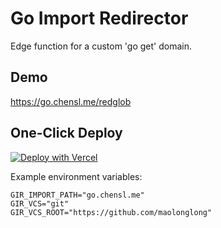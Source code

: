 # Go Import Redirector

Edge function for a custom 'go get' domain.

## Demo

<https://go.chensl.me/redglob>

## One-Click Deploy

[![Deploy with Vercel](https://vercel.com/button)](https://vercel.com/new/clone?repository-url=https%3A%2F%2Fgithub.com%2FMaoLongLong%2Fgo-import-redirector&env=GIR_IMPORT_PATH,GIR_VCS,GIR_VCS_ROOT&project-name=go-import-redirector&repository-name=go-import-redirector)

Example environment variables:

```dosini
GIR_IMPORT_PATH="go.chensl.me"
GIR_VCS="git"
GIR_VCS_ROOT="https://github.com/maolonglong"
```
